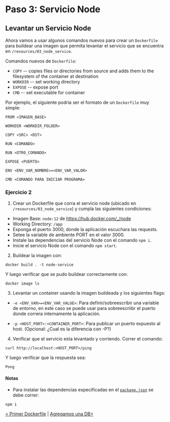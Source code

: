 # Paso 3: Servicio Node

## Levantar un Servicio Node

Ahora vamos a usar algunos comandos nuevos para crear un `Dockerfile` para buildear una imagen que permita levantar el servicio que se encuentra en `/resources/03_node_service`.

Comandos nuevos de `Dockerfile`:

- `COPY` -- copies files or directories from source and adds them to the filesystem of the container at destination
- `WORKDIR` -- set working directory
- `EXPOSE` -- expose port
- `CMD` -- set executable for container

Por ejemplo, el siguiente podría ser el formato de un `Dockerfile` muy simple:

```
FROM <IMAGEN_BASE>

WORKDIR <WORKDIR_FOLDER>

COPY <SRC> <DST>

RUN <COMANDO>

RUN <OTRO_COMANDO>

EXPOSE <PUERTO>

ENV <ENV_VAR_NOMBRE>=<ENV_VAR_VALOR>

CMD <COMANDO PARA INICIAR PROGRAMA>
```

### Ejercicio 2

1. Crear un Dockerfile que corra el servicio node (ubicado en `/resources/03_node_service`) y cumpla las siguientes condiciones:

- Imagen Base: `node:12` de https://hub.docker.com/_/node
- Working Directory: `/app`
- Exponga el puerto 3000, donde la aplicación escuchara las requests.
- Setee la variable de ambiente PORT en el valor 3000.
- Instale las dependencias del servicio Node con el comando `npm i`.
- Inicie el servicio Node con el comando `npm start`.

2. Buildear la imagen con:

```
docker build . -t node-service
```

Y luego verificar que se pudo buildear correctamente con:

```
docker image ls
```

3. Levantar un container usando la imagen buildeada y los siguientes flags:

- `-e <ENV_VAR>=<ENV_VAR_VALUE>`: Para definir/sobreescribir una variable de entorno, en este caso se puede usar para sobreescriibr el puerto donde correra internamente la aplicación.

- `-p <HOST_PORT>:<CONTAINER_PORT>`: Para publicar un puerto expuesto al host. (Opcional: ¿Cual es la diferencia con -P?)


4. Verificar que el servicio esta levantado y corriendo. Correr el comando: 

```
curl http://localhost:<HOST_PORT>/ping
```
Y luego verificar que la respuesta sea:
```
Pong
```

#### Notas

- Para instalar las dependencias especificadas en el [`package.json`](/resources/node_service/package.json) se debe correr:

```
npm i
```

[< Primer Dockerfile](02_first_dockerfile.md) | [ Agregamos una DB>](04_database.md)
